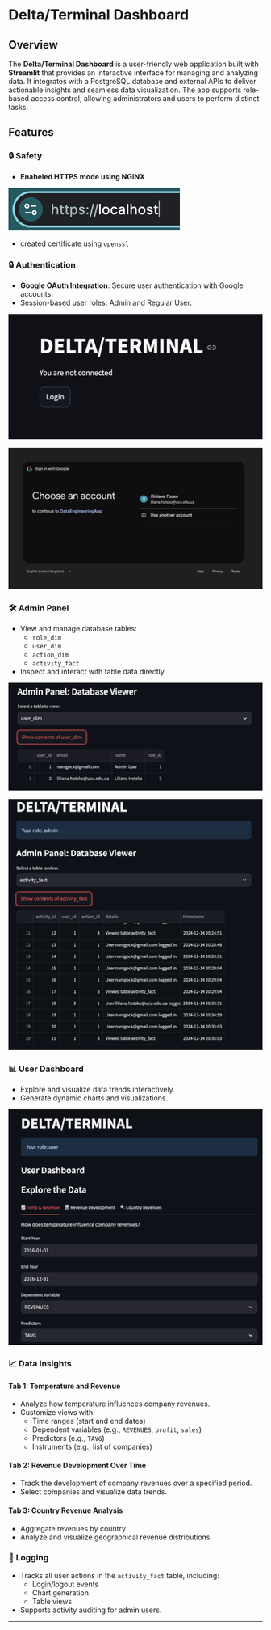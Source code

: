
# Delta/Terminal Dashboard

## Overview

The **Delta/Terminal Dashboard** is a user-friendly web application built with **Streamlit** that provides an interactive interface for managing and analyzing data. It integrates with a PostgreSQL database and external APIs to deliver actionable insights and seamless data visualization. The app supports role-based access control, allowing administrators and users to perform distinct tasks.

## Features

### 🔒 **Safety**

- **Enabeled HTTPS mode using NGINX**

![alt text](pictures/image.png)

- created certificate using `openssl`

### 🔒 **Authentication**
- **Google OAuth Integration**: Secure user authentication with Google accounts.
- Session-based user roles: Admin and Regular User.

![alt text](pictures/image-1.png)

![alt text](pictures/image-2.png)


### 🛠 **Admin Panel**
- View and manage database tables:
  - `role_dim`
  - `user_dim`
  - `action_dim`
  - `activity_fact`
- Inspect and interact with table data directly.

![alt text](pictures/image-5.png)

![alt text](pictures/image-4.png)


### 📊 **User Dashboard**
- Explore and visualize data trends interactively.
- Generate dynamic charts and visualizations.

![alt text](pictures/image-3.png)

### 📈 **Data Insights**
#### Tab 1: Temperature and Revenue
- Analyze how temperature influences company revenues.
- Customize views with:
  - Time ranges (start and end dates)
  - Dependent variables (e.g., `REVENUES`, `profit`, `sales`)
  - Predictors (e.g., `TAVG`)
  - Instruments (e.g., list of companies)

#### Tab 2: Revenue Development Over Time
- Track the development of company revenues over a specified period.
- Select companies and visualize data trends.

#### Tab 3: Country Revenue Analysis
- Aggregate revenues by country.
- Analyze and visualize geographical revenue distributions.

### 📜 **Logging**
- Tracks all user actions in the `activity_fact` table, including:
  - Login/logout events
  - Chart generation
  - Table views
- Supports activity auditing for admin users.

---
